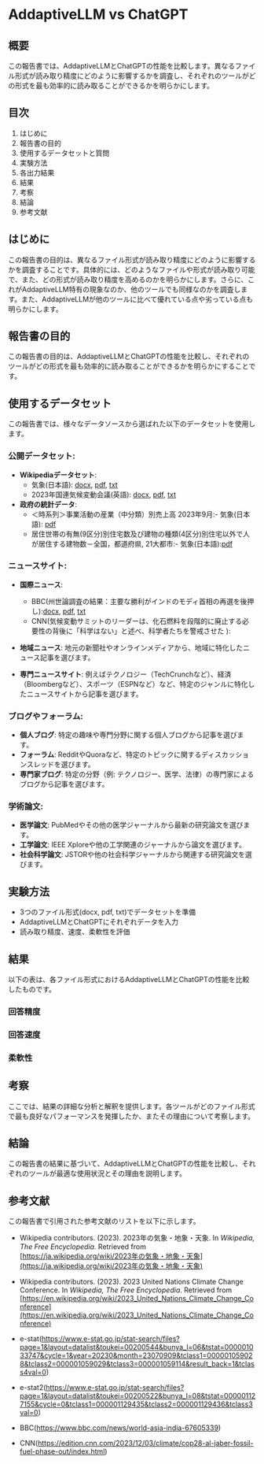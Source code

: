 # AddaptiveLLM vs ChatGPT

## 概要
この報告書では、AddaptiveLLMとChatGPTの性能を比較します。異なるファイル形式が読み取り精度にどのように影響するかを調査し、それぞれのツールがどの形式を最も効率的に読み取ることができるかを明らかにします。

## 目次
1. はじめに
2. 報告書の目的
3. 使用するデータセットと質問
5. 実験方法
5. 各出力結果
6. 結果
7. 考察
8. 結論
9. 参考文献

## はじめに
この報告書の目的は、異なるファイル形式が読み取り精度にどのように影響するかを調査することです。具体的には、どのようなファイルや形式が読み取り可能で、また、どの形式が読み取り精度を高めるのかを明らかにします。さらに、これがAddaptiveLLM特有の現象なのか、他のツールでも同様なのかを調査します。また、AddaptiveLLMが他のツールに比べて優れている点や劣っている点も明らかにします。

## 報告書の目的
この報告書の目的は、AddaptiveLLMとChatGPTの性能を比較し、それぞれのツールがどの形式を最も効率的に読み取ることができるかを明らかにすることです。

## 使用するデータセット
この報告書では、様々なデータソースから選ばれた以下のデータセットを使用します。

### 公開データセット:
- **Wikipediaデータセット**: 
  - 気象(日本語): [docx](./tools/DataSet/2023気象.docx), [pdf](./tools/DataSet/2023気象.pdf), [txt](./tools/DataSet/2023気象.txt)
  - 2023年国連気候変動会議(英語): [docx](./tools/DataSet/2023%20United%20Nations%20Climate%20Change%20Conference.docx), [pdf](./tools/DataSet/2023%20United%20Nations%20Climate%20Change%20Conference.pdf), [txt](./tools/DataSet/2023%20United%20Nations%20Climate%20Change%20Conference_full.txt)
- **政府の統計データ**: 
  - ＜時系列＞事業活動の産業（中分類）別売上高
2023年9月:- 気象(日本語): [pdf](./tools/DataSet/aj10.pdf)
  - 居住世帯の有無(9区分)別住宅数及び建物の種類(4区分)別住宅以外で人が居住する建物数－全国，都道府県, 21大都市:- 気象(日本語):[pdf](./tools/DataSet/e001_1.pdf)
### ニュースサイト:
- **国際ニュース**: 
  - BBC(州世論調査の結果：主要な勝利がインドのモディ首相の再選を後押し):[docx](./tools/DataSet/BBC%20State%20poll%20results%20Key%20wins%20boost%20Indian%20PM%20Modis%20re-election%20bid.docx), [pdf](./tools/DataSet/BBC%20State%20poll%20results%20Key%20wins%20boost%20Indian%20PM%20Modis%20re-election%20bid_full.txt), [txt](./tools/DataSet/BBC%20State%20poll%20results%20Key%20wins%20boost%20Indian%20PM%20Modis%20re-election%20bid_full.txt)
  - CNN(気候変動サミットのリーダーは、化石燃料を段階的に廃止する必要性の背後に「科学はない」と述べ、科学者たちを警戒させた
):

- **地域ニュース**: 地元の新聞社やオンラインメディアから、地域に特化したニュース記事を選びます。
- **専門ニュースサイト**: 例えばテクノロジー（TechCrunchなど）、経済（Bloombergなど）、スポーツ（ESPNなど）など、特定のジャンルに特化したニュースサイトから記事を選びます。

### ブログやフォーラム:
- **個人ブログ**: 特定の趣味や専門分野に関する個人ブログから記事を選びます。
- **フォーラム**: RedditやQuoraなど、特定のトピックに関するディスカッションスレッドを選びます。
- **専門家ブログ**: 特定の分野（例: テクノロジー、医学、法律）の専門家によるブログから記事を選びます。

### 学術論文:
- **医学論文**: PubMedやその他の医学ジャーナルから最新の研究論文を選びます。
- **工学論文**: IEEE Xploreや他の工学関連のジャーナルから論文を選びます。
- **社会科学論文**: JSTORや他の社会科学ジャーナルから関連する研究論文を選びます。



## 実験方法
- 3つのファイル形式(docx, pdf, txt)でデータセットを準備
- AddaptiveLLMとChatGPTにそれぞれデータを入力
- 読み取り精度、速度、柔軟性を評価

## 結果
以下の表は、各ファイル形式におけるAddaptiveLLMとChatGPTの性能を比較したものです。
### 回答精度
### 回答速度
### 柔軟性
## 考察
ここでは、結果の詳細な分析と解釈を提供します。各ツールがどのファイル形式で最も良好なパフォーマンスを発揮したか、またその理由について考察します。

## 結論
この報告書の結果に基づいて、AddaptiveLLMとChatGPTの性能を比較し、それぞれのツールが最適な使用状況とその理由を説明します。

## 参考文献

この報告書で引用された参考文献のリストを以下に示します。

- Wikipedia contributors. (2023). 2023年の気象・地象・天象. In _Wikipedia, The Free Encyclopedia_. Retrieved from [https://ja.wikipedia.org/wiki/2023年の気象・地象・天象](https://ja.wikipedia.org/wiki/2023年の気象・地象・天象)

- Wikipedia contributors. (2023). 2023 United Nations Climate Change Conference. In _Wikipedia, The Free Encyclopedia_. Retrieved from [https://en.wikipedia.org/wiki/2023_United_Nations_Climate_Change_Conference](https://en.wikipedia.org/wiki/2023_United_Nations_Climate_Change_Conference)
- e-stat(https://www.e-stat.go.jp/stat-search/files?page=1&layout=datalist&toukei=00200544&bunya_l=06&tstat=000001033747&cycle=1&year=20230&month=23070909&tclass1=000001059028&tclass2=000001059029&tclass3=000001059114&result_back=1&tclass4val=0)
- e-stat2(https://www.e-stat.go.jp/stat-search/files?page=1&layout=datalist&toukei=00200522&bunya_l=08&tstat=000001127155&cycle=0&tclass1=000001129435&tclass2=000001129436&tclass3val=0)
- BBC(https://www.bbc.com/news/world-asia-india-67605339)
- CNN(https://edition.cnn.com/2023/12/03/climate/cop28-al-jaber-fossil-fuel-phase-out/index.html)